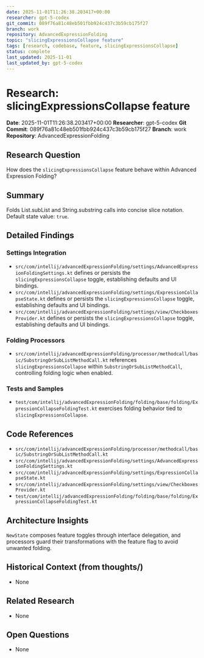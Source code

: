 ```yaml
---
date: 2025-11-01T11:26:38.203417+00:00
researcher: gpt-5-codex
git_commit: 089f76a81c48eb501fbb924c437c3b59cb175f27
branch: work
repository: AdvancedExpressionFolding
topic: "slicingExpressionsCollapse feature"
tags: [research, codebase, feature, slicingExpressionsCollapse]
status: complete
last_updated: 2025-11-01
last_updated_by: gpt-5-codex
---
```


# Research: slicingExpressionsCollapse feature

**Date**: 2025-11-01T11:26:38.203417+00:00
**Researcher**: gpt-5-codex
**Git Commit**: 089f76a81c48eb501fbb924c437c3b59cb175f27
**Branch**: work
**Repository**: AdvancedExpressionFolding

## Research Question
How does the `slicingExpressionsCollapse` feature behave within Advanced Expression Folding?

## Summary
Folds List.subList and String.substring calls into concise slice notation. Default state value: `true`.

## Detailed Findings
### Settings Integration
- `src/com/intellij/advancedExpressionFolding/settings/AdvancedExpressionFoldingSettings.kt` defines or persists the `slicingExpressionsCollapse` toggle, establishing defaults and UI bindings.
- `src/com/intellij/advancedExpressionFolding/settings/ExpressionCollapseState.kt` defines or persists the `slicingExpressionsCollapse` toggle, establishing defaults and UI bindings.
- `src/com/intellij/advancedExpressionFolding/settings/view/CheckboxesProvider.kt` defines or persists the `slicingExpressionsCollapse` toggle, establishing defaults and UI bindings.

### Folding Processors
- `src/com/intellij/advancedExpressionFolding/processor/methodcall/basic/SubstringOrSubListMethodCall.kt` references `slicingExpressionsCollapse` within `SubstringOrSubListMethodCall`, controlling folding logic when enabled.

### Tests and Samples
- `test/com/intellij/advancedExpressionFolding/folding/base/folding/ExpressionCollapseFoldingTest.kt` exercises folding behavior tied to `slicingExpressionsCollapse`.

## Code References
- `src/com/intellij/advancedExpressionFolding/processor/methodcall/basic/SubstringOrSubListMethodCall.kt`
- `src/com/intellij/advancedExpressionFolding/settings/AdvancedExpressionFoldingSettings.kt`
- `src/com/intellij/advancedExpressionFolding/settings/ExpressionCollapseState.kt`
- `src/com/intellij/advancedExpressionFolding/settings/view/CheckboxesProvider.kt`
- `test/com/intellij/advancedExpressionFolding/folding/base/folding/ExpressionCollapseFoldingTest.kt`

## Architecture Insights
`NewState` composes feature toggles through interface delegation, and processors guard their transformations with the feature flag to avoid unwanted folding.

## Historical Context (from thoughts/)
- None

## Related Research
- None

## Open Questions
- None
